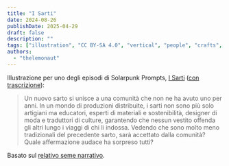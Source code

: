 ```yaml
---
title: "I Sarti"
date: 2024-08-26
publishDate: 2025-04-29
draft: false
description: ""
tags: ["illustration", "CC BY-SA 4.0", "vertical", "people", "crafts", "Africa", "disability"]
authors:
  - "thelemonaut"
---
```


Illustrazione per uno degli episodi di Solarpunk Prompts, [I Sarti](https://podcast.tomasino.org/@SolarpunkPrompts/episodes/the-tailors) ([con trascrizione](https://wiki.tomasino.org/writing/Solarpunk-Prompts---The-tailors)):

> Un nuovo sarto si unisce a una comunità che non ne ha avuto uno per anni. In un mondo di produzioni distribuite, i sarti non sono più solo artigiani ma educatori, esperti di materiali e sostenibilità, designer di moda e traduttori di culture, garantendo che nessun vestito offenda gli altri lungo i viaggi di chi li indossa. Vedendo che sono molto meno tradizionali del precedente sarto, sarà accettato dalla comunità? Quale affermazione audace ha sorpreso tutti?

Basato sul [relativo seme narrativo](/it/seeds/the-tailors).
